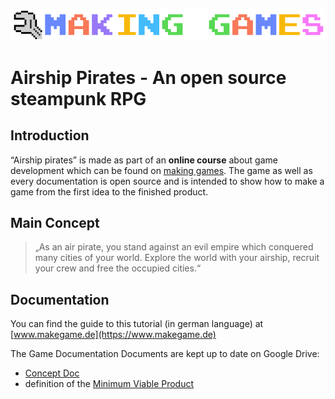 ![logo](https://raw.githubusercontent.com/Grenzfrei/makegame-phaser-tutorial/master/logo.gif)

# Airship Pirates - An open source steampunk RPG

## Introduction

“Airship pirates” is made as part of an **online course** about game development which can be found on [making games](https://www.makegame.de). The game as well as every documentation is open source and is intended  to show how to make a game from the first idea to the finished product.

## Main Concept

> „As an air pirate, you stand against an evil empire which conquered many cities of your world. Explore the world with your airship, recruit your crew and free the occupied cities.“

## Documentation

You can find the guide to this tutorial (in german language) at [www.makegame.de](https://www.makegame.de)

The Game Documentation Documents are kept up to date on Google Drive:
  - [Concept Doc](https://docs.google.com/document/d/1_PpSi6nR4Zx3cAufoivnuiElztnHAQEZtPwXzmjd2BQ/edit?usp=sharing) 
  - definition of the [Minimum Viable Product](https://docs.google.com/document/d/1OQuNSksEtqnoXKd-my_OrMZfj2vXWENd8vsxonogiF8/edit?usp=sharing) 
































